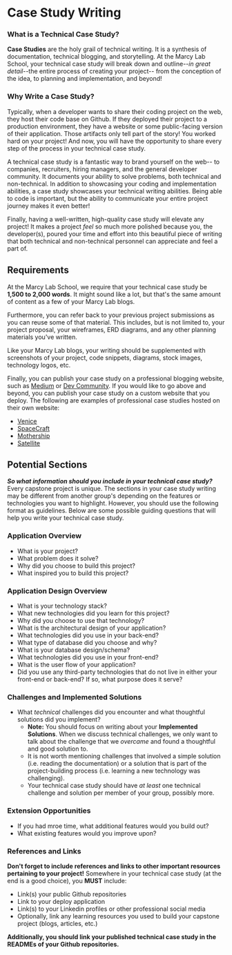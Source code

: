 # Case Study Writing

### What is a Technical Case Study?
**Case Studies** are the holy grail of technical writing. It is a synthesis of documentation, technical blogging, and storytelling. At the Marcy Lab School, your technical case study will break down and outline--*in great detail*--the entire process of creating your project-- from the conception of the idea, to planning and implementation, and beyond! 

### Why Write a Case Study?
Typically, when a developer wants to share their coding project on the web, they host their code base on Github. If they deployed their project to a production environment, they have a website or some public-facing version of their application. Those artifacts only tell part of the story! You worked hard on your project! And now, you will have the opportunity to share every step of the process in your technical case study. 

A technical case study is a fantastic way to brand yourself on the web-- to companies, recruiters, hiring managers, and the general developer community. It documents your ability to solve problems, both technical and non-technical. In addition to showcasing your coding and implementation abilities, a case study showcases your technical writing abilities. Being able to code is important, but the ability to communicate your entire project journey makes it even better! 

Finally, having a well-written, high-quality case study will elevate any project! It makes a project *feel* so much more polished because you, the developer(s), poured your time and effort into this beautiful piece of writing that both technical and non-technical personnel can appreciate and feel a part of. 

## Requirements

At the Marcy Lab School, we require that your technical case study be **1,500 to 2,000 words**. It might sound like a lot, but that's the same amount of content as a few of your Marcy Lab blogs. 

Furthermore, you can refer back to your previous project submissions as you can reuse some of that material. This includes, but is not limited to, your project proposal, your wireframes, ERD diagrams, and any other planning materials you've written. 

Like your Marcy Lab blogs, your writing should be supplemented with screenshots of your project, code snippets, diagrams, stock images,  technology logos, etc.

Finally, you can publish your case study on a professional blogging website, such as [Medium](https://medium.com/) or [Dev Community](https://dev.to/). If you would like to go above and beyond, you can publish your case study on a custom website that you deploy. The following are examples of professional case studies hosted on their own website:
- [Venice](https://venice-framework.github.io/case-study.html)
- [SpaceCraft](https://spacecraft-repl.com/whitepaper)
- [Mothership](https://mothership.live/case-study.html)
- [Satellite](https://satellite-baas.github.io/#case-study)

## Potential Sections

**_So what information should you include in your technical case study?_** Every capstone project is unique. The sections in your case study writing may be different from another group's depending on the features or technologies you want to highlight. However, you should use the following format as guidelines. Below are some possible guiding questions that will help you write your technical case study. 

### Application Overview

- What is your project?
- What problem does it solve?
- Why did you choose to build this project?
- What inspired you to build this project?

### Application Design Overview

- What is your technology stack?
- What new technologies did you learn for this project?
- Why did you choose to use that technology?
- What is the architectural design of your application?
- What technologies did you use in your back-end?
- What type of database did you choose and why?
- What is your database design/schema?
- What technologies did you use in your front-end?
- What is the user flow of your application?
- Did you use any third-party technologies that do not live in either your front-end or back-end? If so, what purpose does it serve?

### Challenges and Implemented Solutions
- What _technical_ challenges did you encounter and what thoughtful solutions did you implement?
    - **Note:** You should focus on writing about your **Implemented Solutions**. When we discuss technical challenges, we only want to talk about the challenge that we *overcame* and found a thoughtful and good solution to.
    - It is not worth mentioning challenges that involved a simple solution (i.e. reading the documentation) or a solution that is part of the project-building process (i.e. learning a new technology was challenging). 
    - Your technical case study should have *at least* one technical challenge and solution per member of your group, possibly more. 
        
### Extension Opportunities

- If you had mroe time, what additional features would you build out?
- What existing features would you improve upon?

### References and Links

**Don't forget to include references and links to other important resources pertaining to your project!** Somewhere in your technical case study (at the end is a good choice), you **MUST** include:

- Link(s) your public Github repositories
- Link to your deploy application
- Link(s) to your Linkedin profiles or other professional social media
- Optionally, link any learning resources you used to build your capstone project (blogs, articles, etc.)

**Additionally, you should link your published technical case study in the READMEs of your Github repositories.**
